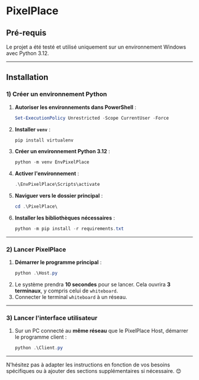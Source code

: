 # PixelPlace

## Pré-requis
Le projet a été testé et utilisé uniquement sur un environnement Windows avec Python 3.12.

---

## Installation

### 1) Créer un environnement Python
1. **Autoriser les environnements dans PowerShell** :  
   ```powershell
   Set-ExecutionPolicy Unrestricted -Scope CurrentUser -Force
   ```
2. **Installer `venv`** :  
   ```powershell
   pip install virtualenv
   ```
3. **Créer un environnement Python 3.12** :  
   ```powershell
   python -m venv EnvPixelPlace
   ```
4. **Activer l'environnement** :  
   ```powershell
   .\EnvPixelPlace\Scripts\activate
   ```
5. **Naviguer vers le dossier principal** :  
   ```powershell
   cd .\PixelPlace\
   ```
6. **Installer les bibliothèques nécessaires** :  
   ```powershell
   python -m pip install -r requirements.txt
   ```

---

### 2) Lancer PixelPlace
1. **Démarrer le programme principal** :  
   ```powershell
   python .\Host.py
   ```
2. Le système prendra **10 secondes** pour se lancer. Cela ouvrira **3 terminaux**, y compris celui de `whiteboard`.
3. Connecter le terminal `whiteboard` à un réseau.

---

### 3) Lancer l'interface utilisateur
1. Sur un PC connecté au **même réseau** que le PixelPlace Host, démarrer le programme client :  
   ```powershell
   python .\Client.py
   ```

---

N'hésitez pas à adapter les instructions en fonction de vos besoins spécifiques ou à ajouter des sections supplémentaires si nécessaire. 😊
